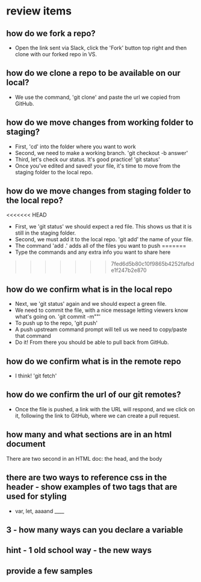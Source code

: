 # review items

## how do we fork a repo? 

- Open the link sent via Slack, click the 'Fork' button top right and then clone with our forked repo in VS.

## how do we clone a repo to be available on our local?

- We use the command, 'git clone' and paste the url we copied from GitHub.

## how do we move changes from working folder to staging?

- First, 'cd' into the folder where you want to work
- Second, we need to make a working branch. 'git checkout -b answer'
- Third, let's check our status. It's good practice! 'git status'
- Once you've edited and saved! your file, it's time to move from the staging folder to the local repo.

## how do we move changes from staging folder to the local repo?

<<<<<<< HEAD
- First, we 'git status' we should expect a red file. This shows us that it is still in the staging folder.
- Second, we must add it to the local repo. 'git add' the name of your file.
- The command 'add .' adds all of the files you want to push
=======
- Type the commands and any extra info you want to share here
>>>>>>> 7fed6d5b80c10f9865b4252fafbde1f247b2e870

## how do we confirm what is in the local repo

- Next, we 'git status' again and we should expect a green file.
- We need to commit the file, with a nice message letting viewers know what's going on. 'git commit -m""'
- To push up to the repo, 'git push'
- A push upstream command prompt will tell us we need to copy/paste that command
- Do it! From there you should be able to pull back from GitHub.

## how do we confirm what is in the remote repo

- I think! 'git fetch'

## how do we confirm the url of our git remotes?

- Once the file is pushed, a link with the URL will respond, and we click on it, following the link to GitHub, where we can create a pull request.

## how many and what sections are in an html document

There are two second in an HTML doc: the head, and the body

## there are two ways to reference css in the header - show examples of two tags that are used for styling

- var, let, aaaand ____

## 3 - how many ways can you declare a variable
## hint - 1 old school way - the new ways
## provide a few samples